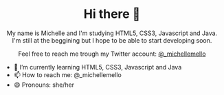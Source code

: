 <h1 align="center"> Hi there 👋 </h1> 

<p align="center"> My name is Michelle and I'm studying HTML5, CSS3, Javascript and Java.
  I'm still at the beggining but I hope to be able to start developing soon.</p>

<p align="center"> Feel free to reach me trough my Twitter account: <a href="https://twitter.com/_michellemello" target="blank">@_michellemello</a></p>


- 🌱 I’m currently learning HTML5, CSS3, Javascript and Java
- 📫 How to reach me: @_michellemello
- 😄 Pronouns: she/her

